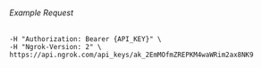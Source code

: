 
###### Example Request
```curl \
-H "Authorization: Bearer {API_KEY}" \
-H "Ngrok-Version: 2" \
https://api.ngrok.com/api_keys/ak_2EmMOfmZREPKM4waWRim2ax8NK9
